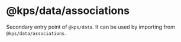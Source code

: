 # @kps/data/associations

Secondary entry point of `@kps/data`. It can be used by importing from `@kps/data/associations`.
